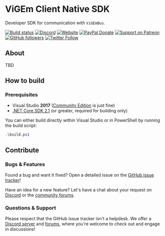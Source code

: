 # ViGEm Client Native SDK

Developer SDK for communication with `ViGEmBus`.

[![Build status](https://ci.appveyor.com/api/projects/status/k806d3m2egjr0j56?svg=true)](https://ci.appveyor.com/project/nefarius/vigemclient) [![Discord](https://img.shields.io/discord/346756263763378176.svg)](https://discord.vigem.org)  [![Website](https://img.shields.io/website-up-down-green-red/https/vigem.org.svg?label=ViGEm.org)](https://vigem.org/) [![PayPal Donate](https://img.shields.io/badge/paypal-donate-blue.svg)](<https://paypal.me/NefariusMaximus>) [![Support on Patreon](https://img.shields.io/badge/patreon-donate-orange.svg)](<https://www.patreon.com/nefarius>) [![GitHub followers](https://img.shields.io/github/followers/nefarius.svg?style=social&label=Follow)](https://github.com/nefarius) [![Twitter Follow](https://img.shields.io/twitter/follow/nefariusmaximus.svg?style=social&label=Follow)](https://twitter.com/nefariusmaximus)

## About

TBD

## How to build

### Prerequisites

- Visual Studio **2017** ([Community Edition](https://www.visualstudio.com/thank-you-downloading-visual-studio/?sku=Community&rel=15) is just fine)
- [.NET Core SDK 2.1](https://github.com/dotnet/cli/tree/release/2.1#installers-and-binaries) (or greater, required for building only)

You can either build directly within Visual Studio or in PowerShell by running the build script:

```PowerShell
.\build.ps1
```

## Contribute

### Bugs & Features

Found a bug and want it fixed? Open a detailed issue on the [GitHub issue tracker](../../issues)!

Have an idea for a new feature? Let's have a chat about your request on [Discord](https://discord.vigem.org) or the [community forums](https://forums.vigem.org).

### Questions & Support

Please respect that the GitHub issue tracker isn't a helpdesk. We offer a [Discord server](https://discord.vigem.org) and [forums](https://forums.vigem.org), where you're welcome to check out and engage in discussions!

